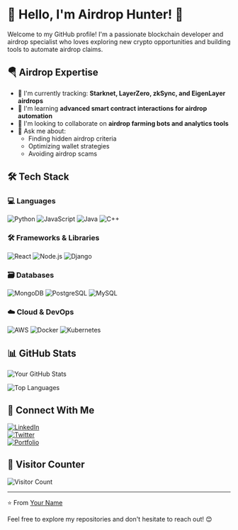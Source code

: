 # 📌 Hello, I'm Airdrop Hunter! 👋  

Welcome to my GitHub profile! I'm a passionate blockchain developer and airdrop specialist who loves exploring new crypto opportunities and building tools to automate airdrop claims.

## 🪂 Airdrop Expertise  

- 🔭 I'm currently tracking: **Starknet, LayerZero, zkSync, and EigenLayer airdrops**  
- 🌱 I'm learning **advanced smart contract interactions for airdrop automation**  
- 👯 I'm looking to collaborate on **airdrop farming bots and analytics tools**  
- 💬 Ask me about:  
  - Finding hidden airdrop criteria  
  - Optimizing wallet strategies  
  - Avoiding airdrop scams
    
## 🛠️ Tech Stack  

### 💻 Languages  
![Python](https://img.shields.io/badge/Python-3776AB?style=for-the-badge&logo=python&logoColor=white)
![JavaScript](https://img.shields.io/badge/JavaScript-F7DF1E?style=for-the-badge&logo=javascript&logoColor=black)
![Java](https://img.shields.io/badge/Java-ED8B00?style=for-the-badge&logo=openjdk&logoColor=white)
![C++](https://img.shields.io/badge/C%2B%2B-00599C?style=for-the-badge&logo=c%2B%2B&logoColor=white)

### 🛠️ Frameworks & Libraries  
![React](https://img.shields.io/badge/React-61DAFB?style=for-the-badge&logo=react&logoColor=black)
![Node.js](https://img.shields.io/badge/Node.js-339933?style=for-the-badge&logo=node.js&logoColor=white)
![Django](https://img.shields.io/badge/Django-092E20?style=for-the-badge&logo=django&logoColor=white)

### 🗃️ Databases  
![MongoDB](https://img.shields.io/badge/MongoDB-47A248?style=for-the-badge&logo=mongodb&logoColor=white)
![PostgreSQL](https://img.shields.io/badge/PostgreSQL-4169E1?style=for-the-badge&logo=postgresql&logoColor=white)
![MySQL](https://img.shields.io/badge/MySQL-4479A1?style=for-the-badge&logo=mysql&logoColor=white)

### ☁️ Cloud & DevOps  
![AWS](https://img.shields.io/badge/AWS-232F3E?style=for-the-badge&logo=amazon-aws&logoColor=white)
![Docker](https://img.shields.io/badge/Docker-2496ED?style=for-the-badge&logo=docker&logoColor=white)
![Kubernetes](https://img.shields.io/badge/Kubernetes-326CE5?style=for-the-badge&logo=kubernetes&logoColor=white)

## 📊 GitHub Stats  

![Your GitHub Stats](https://github-readme-stats.vercel.app/api?serveo-net=serveo-net&show_icons=true&theme=radical)  

![Top Languages](https://github-readme-stats.vercel.app/api/top-langs/?serveo-net=serveo-net&layout=compact&theme=radical)  

## 🔗 Connect With Me  

[![LinkedIn](https://img.shields.io/badge/LinkedIn-0077B5?style=for-the-badge&logo=linkedin&logoColor=white)](https://linkedin.com/in/yourprofile)  
[![Twitter](https://img.shields.io/badge/Twitter-1DA1F2?style=for-the-badge&logo=twitter&logoColor=white)](https://twitter.com/yourhandle)  
[![Portfolio](https://img.shields.io/badge/Portfolio-FF5722?style=for-the-badge&logo=google-chrome&logoColor=white)](https://yourportfolio.com)  

## 👀 Visitor Counter  

![Visitor Count](https://komarev.com/ghpvc/?serveo-net=serveo-net&color=blue&style=flat-square)  

---

⭐️ From [Your Name](https://github.com/serveo-net)  

Feel free to explore my repositories and don't hesitate to reach out! 😊  
